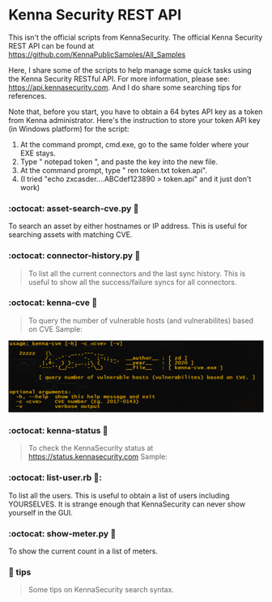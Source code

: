 # Kenna Security REST API

This isn't the official scripts from KennaSecurity. The official Kenna Security REST API can be found at https://github.com/KennaPublicSamples/All_Samples

Here, I share some of the scripts to help manage some quick tasks using the Kenna Security RESTful API. For more information, please see: https://api.kennasecurity.com. And I do share some searching tips for references.

Note that, before you start, you have to obtain a 64 bytes API key as a token from Kenna administrator. Here's the instruction to store your token API key (in Windows platform) for the script:
1. At the command prompt, cmd.exe, go to the same folder where your EXE stays.
2. Type " notepad token ", and paste the key into the new file.
3. At the command prompt, type " ren token.txt token.api".
4. (I tried "echo zxcasder....ABCdef123890 > token.api" and it just don't work)


### :octocat: asset-search-cve.py :snake:
To search an asset by either hostnames or IP address. This is useful for searching assets with matching CVE. 

### :octocat: connector-history.py :snake:
> To list all the current connectors and the last sync history. This is useful to show all the success/failure syncs for all connectors.

### :octocat: kenna-cve :snake:
> To query the number of vulnerable hosts (and vulnerabilites) based on CVE
> Sample:

![kenna-cve.exe](screenshots/kenna-cve.png)

### :octocat: kenna-status :snake:
> To check the KennaSecurity status at https://status.kennasecurity.com
> Sample:

### :octocat: list-user.rb :gem::
To list all the users. This is useful to obtain a list of users including YOURSELVES. It is strange enough that KennaSecurity can never show yourself in the GUI.

### :octocat: show-meter.py :snake:
To show the current count in a list of meters.

### :open_file_folder: tips
> Some tips on KennaSecurity search syntax.


